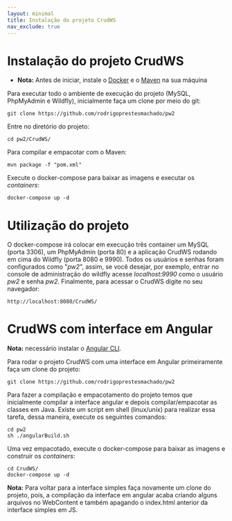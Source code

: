 ```yaml
---
layout: minimal
title: Instalação do projeto CrudWS
nav_exclude: true
---
```


# Instalação do projeto CrudWS

* **Nota:** Antes de iniciar, instale o [Docker](https://www.docker.com) e o [Maven](https://maven.apache.org) na sua máquina

Para executar todo o ambiente de execução do projeto (MySQL, PhpMyAdmin e Wildfly), inicialmente faça um clone por meio do git:

    git clone https://github.com/rodrigoprestesmachado/pw2

Entre no diretório do projeto:

    cd pw2/CrudWS/

Para compilar e empacotar com o Maven:

    mvn package -f "pom.xml"

Execute o docker-compose para baixar as imagens e executar os *containers*:

    docker-compose up -d

# Utilização do projeto

O docker-compose irá colocar em execução três container um MySQL (porta 3306), um PhpMyAdmin (porta 80) e a aplicação CrudWS rodando em cima do Wildfly (porta 8080 e 9990). Todos os usuários e senhas foram configurados como "*pw2*", assim, se você desejar, por exemplo, entrar no console de administração do wildfly acesse *localhost:9990* como o usuário *pw2* e senha *pw2*. Finalmente, para acessar o CrudWS digite no seu navegador:

    http://localhost:8080/CrudWS/

# CrudWS com interface em Angular

**Nota:** necessário instalar o [Angular CLI](https://angular.io).

Para rodar o projeto CrudWS com uma interface em Angular primeiramente faça um clone do projeto:

    git clone https://github.com/rodrigoprestesmachado/pw2

Para fazer a compilação e empacotamento do projeto temos que inicialmente compilar a interface angular e depois compilar/empacotar as classes em Java. Existe um script em shell (linux/unix) para realizar essa tarefa, dessa maneira, execute os seguintes comandos:

    cd pw2
    sh ./angularBuild.sh

Uma vez empacotado, execute o docker-compose para baixar as imagens e construir os *containers*:

    cd CrudWS/
    docker-compose up -d

**Nota:** Para voltar para a interface simples faça novamente um clone do projeto, pois, a compilação da interface em angular acaba criando alguns arquivos no WebContent e também apagando o index.html anterior da interface simples em JS.
